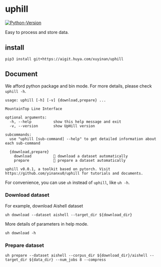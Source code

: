 # uphill
[![Python-Version](https://img.shields.io/badge/Python-3.7%7C3.8-brightgreen)](https://aigit.huya.com/xuyinan/uphill)

Easy to process and store data.

## install
```
pip3 install git+https://aigit.huya.com/xuyinan/uphill
```

## Document
We afford python package and bin mode. For more details, please check `uphill -h`. 
```
usage: uphill [-h] [-v] {download,prepare} ...

MountainTop Line Interface

optional arguments:
  -h, --help          show this help message and exit
  -v, --version       show UpHill version

subcommands:
  use "uphill [sub-command] --help" to get detailed information about each sub-command

  {download,prepare}
    download          👋 download a dataset automatically
    prepare           👋 prepare a dataset automatically

uphill v0.0.1, a toolkit based on pytorch. Visit https://github.com/yinanxu0/uphill for tutorials and documents.
```
For convenience, you can use `uh` instead of `uphill`, like `uh -h`.

### Download dataset
For example, download Aishell dataset
```
uh download --dataset aishell --target_dir ${download_dir}
```

More details of parameters in help mode.
```
uh download -h
```


### Prepare dataset
```
uh prepare --dataset aishell --corpus_dir ${download_dir}/aishell --target_dir ${data_dir} --num_jobs 8 --compress

```
